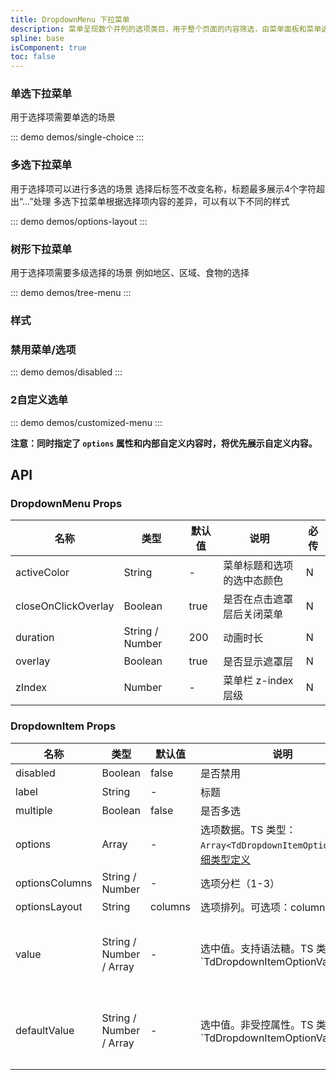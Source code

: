 ```yaml
---
title: DropdownMenu 下拉菜单
description: 菜单呈现数个并列的选项类目，用于整个页面的内容筛选，由菜单面板和菜单选项组成。
spline: base
isComponent: true
toc: false
---
```


### 单选下拉菜单
用于选择项需要单选的场景

::: demo demos/single-choice
:::


### 多选下拉菜单
用于选择项可以进行多选的场景
选择后标签不改变名称，标题最多展示4个字符超出“…”处理
多选下拉菜单根据选择项内容的差异，可以有以下不同的样式

::: demo demos/options-layout
:::

### 树形下拉菜单
用于选择项需要多级选择的场景 例如地区、区域、食物的选择

::: demo demos/tree-menu
:::

### 样式

### 禁用菜单/选项

::: demo demos/disabled
:::


### 2自定义选单

::: demo demos/customized-menu
:::

**注意：同时指定了 `options` 属性和内部自定义内容时，将优先展示自定义内容。**

## API
### DropdownMenu Props

名称 | 类型 | 默认值 | 说明 | 必传
-- | -- | -- | -- | --
activeColor | String | - | 菜单标题和选项的选中态颜色 | N
closeOnClickOverlay | Boolean | true | 是否在点击遮罩层后关闭菜单 | N
duration | String / Number | 200 | 动画时长 | N
overlay | Boolean | true | 是否显示遮罩层 | N
zIndex | Number | - | 菜单栏 z-index 层级 | N

### DropdownItem Props

名称 | 类型 | 默认值 | 说明 | 必传
-- | -- | -- | -- | --
disabled | Boolean | false | 是否禁用 | N
label | String | - | 标题 | N
multiple | Boolean | false | 是否多选 | N
options | Array | - | 选项数据。TS 类型：`Array<TdDropdownItemOption>`。[详细类型定义](https://github.com/Tencent/tdesign-mobile-vue/tree/develop/src/dropdown-menu/type.ts) | N
optionsColumns | String / Number | - | 选项分栏（1-3） | N
optionsLayout | String | columns | 选项排列。可选项：columns/tree | N
value | String / Number / Array | - | 选中值。支持语法糖。TS 类型：`TdDropdownItemOptionValueType | Array<TdDropdownItemOptionValueType> `。[详细类型定义](https://github.com/Tencent/tdesign-mobile-vue/tree/develop/src/dropdown-menu/type.ts) | N
defaultValue | String / Number / Array | - | 选中值。非受控属性。TS 类型：`TdDropdownItemOptionValueType | Array<TdDropdownItemOptionValueType> `。[详细类型定义](https://github.com/Tencent/tdesign-mobile-vue/tree/develop/src/dropdown-menu/type.ts) | N
